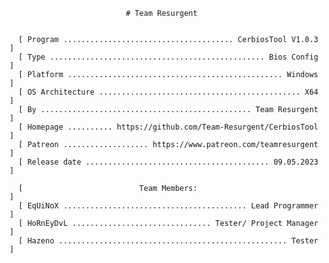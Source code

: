 
                              # Team Resurgent   
                                                                             
                                                                          
      [ Program ...................................... CerbiosTool V1.0.3 ]
      [ Type ................................................ Bios Config ]
      [ Platform ................................................ Windows ]
      [ OS Architecture ............................................. X64 ]
      [ By ............................................... Team Resurgent ]
      [ Homepage .......... https://github.com/Team-Resurgent/CerbiosTool ]
      [ Patreon ................... https://www.patreon.com/teamresurgent ]
      [ Release date ......................................... 09.05.2023 ]
	  
      [                          Team Members:                            ]
      [ EqUiNoX ......................................... Lead Programmer ]
      [ HoRnEyDvL ............................... Tester/ Project Manager ]
      [ Hazeno ................................................... Tester ]

